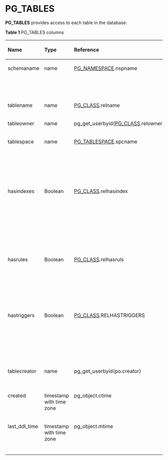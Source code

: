 # PG\_TABLES<a name="EN-US_TOPIC_0242385994"></a>

**PG\_TABLES**  provides access to each table in the database.

**Table  1**  PG\_TABLES columns

<a name="en-us_topic_0237122467_en-us_topic_0059777576_t8c0df88104d342bd8a76ed20ca67ff17"></a>
<table><thead align="left"><tr id="en-us_topic_0237122467_en-us_topic_0059777576_r9031a74f568949f8b75d9a3b1e11c632"><th class="cellrowborder" valign="top" width="19.24%" id="mcps1.2.5.1.1"><p id="en-us_topic_0237122467_en-us_topic_0059777576_a1bcf7f2d0b334b819ab657926267d8af"><a name="en-us_topic_0237122467_en-us_topic_0059777576_a1bcf7f2d0b334b819ab657926267d8af"></a><a name="en-us_topic_0237122467_en-us_topic_0059777576_a1bcf7f2d0b334b819ab657926267d8af"></a>Name</p>
</th>
<th class="cellrowborder" valign="top" width="12.34%" id="mcps1.2.5.1.2"><p id="en-us_topic_0237122467_en-us_topic_0059777576_a6759115dc6844fd1be44732bfdc31708"><a name="en-us_topic_0237122467_en-us_topic_0059777576_a6759115dc6844fd1be44732bfdc31708"></a><a name="en-us_topic_0237122467_en-us_topic_0059777576_a6759115dc6844fd1be44732bfdc31708"></a>Type</p>
</th>
<th class="cellrowborder" valign="top" width="32.11%" id="mcps1.2.5.1.3"><p id="en-us_topic_0237122467_en-us_topic_0059777576_a97a88874e0184f0db8cd2dba5a09c5cd"><a name="en-us_topic_0237122467_en-us_topic_0059777576_a97a88874e0184f0db8cd2dba5a09c5cd"></a><a name="en-us_topic_0237122467_en-us_topic_0059777576_a97a88874e0184f0db8cd2dba5a09c5cd"></a>Reference</p>
</th>
<th class="cellrowborder" valign="top" width="36.309999999999995%" id="mcps1.2.5.1.4"><p id="en-us_topic_0237122467_en-us_topic_0059777576_a014e3ca2cfaa49f9bc8f13383300cd39"><a name="en-us_topic_0237122467_en-us_topic_0059777576_a014e3ca2cfaa49f9bc8f13383300cd39"></a><a name="en-us_topic_0237122467_en-us_topic_0059777576_a014e3ca2cfaa49f9bc8f13383300cd39"></a>Description</p>
</th>
</tr>
</thead>
<tbody><tr id="en-us_topic_0237122467_en-us_topic_0059777576_r67d2f34990334fb5a32f24bee7ceaf8f"><td class="cellrowborder" valign="top" width="19.24%" headers="mcps1.2.5.1.1 "><p id="en-us_topic_0237122467_en-us_topic_0059777576_ad1175698bff640d9965f6f46f279864b"><a name="en-us_topic_0237122467_en-us_topic_0059777576_ad1175698bff640d9965f6f46f279864b"></a><a name="en-us_topic_0237122467_en-us_topic_0059777576_ad1175698bff640d9965f6f46f279864b"></a>schemaname</p>
</td>
<td class="cellrowborder" valign="top" width="12.34%" headers="mcps1.2.5.1.2 "><p id="en-us_topic_0237122467_en-us_topic_0059777576_a32375828299b40f786eb0bab88ccc898"><a name="en-us_topic_0237122467_en-us_topic_0059777576_a32375828299b40f786eb0bab88ccc898"></a><a name="en-us_topic_0237122467_en-us_topic_0059777576_a32375828299b40f786eb0bab88ccc898"></a>name</p>
</td>
<td class="cellrowborder" valign="top" width="32.11%" headers="mcps1.2.5.1.3 "><p id="en-us_topic_0237122467_en-us_topic_0059777576_a37b2fd2860594e1d8434840a9d680e5b"><a name="en-us_topic_0237122467_en-us_topic_0059777576_a37b2fd2860594e1d8434840a9d680e5b"></a><a name="en-us_topic_0237122467_en-us_topic_0059777576_a37b2fd2860594e1d8434840a9d680e5b"></a><a href="en-us_topic_0242385828.md">PG_NAMESPACE</a>.nspname</p>
</td>
<td class="cellrowborder" valign="top" width="36.309999999999995%" headers="mcps1.2.5.1.4 "><p id="en-us_topic_0237122467_en-us_topic_0059777576_a0dbcafed47aa407386280f5bfe3e7035"><a name="en-us_topic_0237122467_en-us_topic_0059777576_a0dbcafed47aa407386280f5bfe3e7035"></a><a name="en-us_topic_0237122467_en-us_topic_0059777576_a0dbcafed47aa407386280f5bfe3e7035"></a>Name of the schema that contains a table</p>
</td>
</tr>
<tr id="en-us_topic_0237122467_en-us_topic_0059777576_r29bd84497d3f4cf19b0df155933ed15b"><td class="cellrowborder" valign="top" width="19.24%" headers="mcps1.2.5.1.1 "><p id="en-us_topic_0237122467_en-us_topic_0059777576_af2ac21f96b064a0db639298e43cfb513"><a name="en-us_topic_0237122467_en-us_topic_0059777576_af2ac21f96b064a0db639298e43cfb513"></a><a name="en-us_topic_0237122467_en-us_topic_0059777576_af2ac21f96b064a0db639298e43cfb513"></a>tablename</p>
</td>
<td class="cellrowborder" valign="top" width="12.34%" headers="mcps1.2.5.1.2 "><p id="en-us_topic_0237122467_en-us_topic_0059777576_a0627d7af09144e3c8a7673e7fa70569c"><a name="en-us_topic_0237122467_en-us_topic_0059777576_a0627d7af09144e3c8a7673e7fa70569c"></a><a name="en-us_topic_0237122467_en-us_topic_0059777576_a0627d7af09144e3c8a7673e7fa70569c"></a>name</p>
</td>
<td class="cellrowborder" valign="top" width="32.11%" headers="mcps1.2.5.1.3 "><p id="en-us_topic_0237122467_en-us_topic_0059777576_a6032b4be34f74893b2cee3b23874ec57"><a name="en-us_topic_0237122467_en-us_topic_0059777576_a6032b4be34f74893b2cee3b23874ec57"></a><a name="en-us_topic_0237122467_en-us_topic_0059777576_a6032b4be34f74893b2cee3b23874ec57"></a><a href="pg_class.md">PG_CLASS</a>.relname</p>
</td>
<td class="cellrowborder" valign="top" width="36.309999999999995%" headers="mcps1.2.5.1.4 "><p id="en-us_topic_0237122467_en-us_topic_0059777576_ab2ceeda6d7734643bb49e8f10a3ca4c6"><a name="en-us_topic_0237122467_en-us_topic_0059777576_ab2ceeda6d7734643bb49e8f10a3ca4c6"></a><a name="en-us_topic_0237122467_en-us_topic_0059777576_ab2ceeda6d7734643bb49e8f10a3ca4c6"></a>Table name</p>
</td>
</tr>
<tr id="en-us_topic_0237122467_en-us_topic_0059777576_r9fbb7d1a9505435586e5bf94c838a867"><td class="cellrowborder" valign="top" width="19.24%" headers="mcps1.2.5.1.1 "><p id="en-us_topic_0237122467_en-us_topic_0059777576_abc06bdf089254fda9f5eab7b7dcf402d"><a name="en-us_topic_0237122467_en-us_topic_0059777576_abc06bdf089254fda9f5eab7b7dcf402d"></a><a name="en-us_topic_0237122467_en-us_topic_0059777576_abc06bdf089254fda9f5eab7b7dcf402d"></a>tableowner</p>
</td>
<td class="cellrowborder" valign="top" width="12.34%" headers="mcps1.2.5.1.2 "><p id="en-us_topic_0237122467_en-us_topic_0059777576_a7fb18776b3d94ed88b2458ecec434b1f"><a name="en-us_topic_0237122467_en-us_topic_0059777576_a7fb18776b3d94ed88b2458ecec434b1f"></a><a name="en-us_topic_0237122467_en-us_topic_0059777576_a7fb18776b3d94ed88b2458ecec434b1f"></a>name</p>
</td>
<td class="cellrowborder" valign="top" width="32.11%" headers="mcps1.2.5.1.3 "><p id="en-us_topic_0237122467_en-us_topic_0059777576_add6f676e48bb4612b0f6033d0fdabdfe"><a name="en-us_topic_0237122467_en-us_topic_0059777576_add6f676e48bb4612b0f6033d0fdabdfe"></a><a name="en-us_topic_0237122467_en-us_topic_0059777576_add6f676e48bb4612b0f6033d0fdabdfe"></a>pg_get_userbyid(<a href="pg_class.md">PG_CLASS</a>.relowner)</p>
</td>
<td class="cellrowborder" valign="top" width="36.309999999999995%" headers="mcps1.2.5.1.4 "><p id="en-us_topic_0237122467_en-us_topic_0059777576_a9be9a65a919443aa996e6adcbbd732a9"><a name="en-us_topic_0237122467_en-us_topic_0059777576_a9be9a65a919443aa996e6adcbbd732a9"></a><a name="en-us_topic_0237122467_en-us_topic_0059777576_a9be9a65a919443aa996e6adcbbd732a9"></a>Table owner</p>
</td>
</tr>
<tr id="en-us_topic_0237122467_en-us_topic_0059777576_r819a784127e044bebdf21bc859e6cc72"><td class="cellrowborder" valign="top" width="19.24%" headers="mcps1.2.5.1.1 "><p id="en-us_topic_0237122467_en-us_topic_0059777576_ad3ceffde17204e0f8b43b64692fc4941"><a name="en-us_topic_0237122467_en-us_topic_0059777576_ad3ceffde17204e0f8b43b64692fc4941"></a><a name="en-us_topic_0237122467_en-us_topic_0059777576_ad3ceffde17204e0f8b43b64692fc4941"></a>tablespace</p>
</td>
<td class="cellrowborder" valign="top" width="12.34%" headers="mcps1.2.5.1.2 "><p id="en-us_topic_0237122467_en-us_topic_0059777576_a535409ffea6b4a38a75fc7881660b70e"><a name="en-us_topic_0237122467_en-us_topic_0059777576_a535409ffea6b4a38a75fc7881660b70e"></a><a name="en-us_topic_0237122467_en-us_topic_0059777576_a535409ffea6b4a38a75fc7881660b70e"></a>name</p>
</td>
<td class="cellrowborder" valign="top" width="32.11%" headers="mcps1.2.5.1.3 "><p id="en-us_topic_0237122467_en-us_topic_0059777576_aeb54109ff23542e3842a88abb88dc69f"><a name="en-us_topic_0237122467_en-us_topic_0059777576_aeb54109ff23542e3842a88abb88dc69f"></a><a name="en-us_topic_0237122467_en-us_topic_0059777576_aeb54109ff23542e3842a88abb88dc69f"></a><a href="en-us_topic_0242385848.md">PG_TABLESPACE</a>.spcname</p>
</td>
<td class="cellrowborder" valign="top" width="36.309999999999995%" headers="mcps1.2.5.1.4 "><p id="en-us_topic_0237122467_en-us_topic_0059777576_a01cce719b07c472d83f3239bc54cb4b7"><a name="en-us_topic_0237122467_en-us_topic_0059777576_a01cce719b07c472d83f3239bc54cb4b7"></a><a name="en-us_topic_0237122467_en-us_topic_0059777576_a01cce719b07c472d83f3239bc54cb4b7"></a>Tablespace that contains the table (default value: <strong id="en-us_topic_0237122467_b1475491965414"><a name="en-us_topic_0237122467_b1475491965414"></a><a name="en-us_topic_0237122467_b1475491965414"></a>null</strong>)</p>
</td>
</tr>
<tr id="en-us_topic_0237122467_en-us_topic_0059777576_r35604eecc2cf4d16ae51583e837552f0"><td class="cellrowborder" valign="top" width="19.24%" headers="mcps1.2.5.1.1 "><p id="en-us_topic_0237122467_en-us_topic_0059777576_ad79edbd2855446dea590190e557bc07f"><a name="en-us_topic_0237122467_en-us_topic_0059777576_ad79edbd2855446dea590190e557bc07f"></a><a name="en-us_topic_0237122467_en-us_topic_0059777576_ad79edbd2855446dea590190e557bc07f"></a>hasindexes</p>
</td>
<td class="cellrowborder" valign="top" width="12.34%" headers="mcps1.2.5.1.2 "><p id="en-us_topic_0237122467_en-us_topic_0059777576_aa973f4e438d64ea3807fecb1a1d6723d"><a name="en-us_topic_0237122467_en-us_topic_0059777576_aa973f4e438d64ea3807fecb1a1d6723d"></a><a name="en-us_topic_0237122467_en-us_topic_0059777576_aa973f4e438d64ea3807fecb1a1d6723d"></a><span id="en-us_topic_0237122467_text199352537317"><a name="en-us_topic_0237122467_text199352537317"></a><a name="en-us_topic_0237122467_text199352537317"></a>Boolean</span></p>
</td>
<td class="cellrowborder" valign="top" width="32.11%" headers="mcps1.2.5.1.3 "><p id="en-us_topic_0237122467_en-us_topic_0059777576_a9c8bd160764e44799e62c61caaa641fd"><a name="en-us_topic_0237122467_en-us_topic_0059777576_a9c8bd160764e44799e62c61caaa641fd"></a><a name="en-us_topic_0237122467_en-us_topic_0059777576_a9c8bd160764e44799e62c61caaa641fd"></a><a href="pg_class.md">PG_CLASS</a>.relhasindex</p>
</td>
<td class="cellrowborder" valign="top" width="36.309999999999995%" headers="mcps1.2.5.1.4 "><p id="en-us_topic_0237122467_en-us_topic_0059777576_a51d192f4a84d4d2ba3eb3c4eb22645bc"><a name="en-us_topic_0237122467_en-us_topic_0059777576_a51d192f4a84d4d2ba3eb3c4eb22645bc"></a><a name="en-us_topic_0237122467_en-us_topic_0059777576_a51d192f4a84d4d2ba3eb3c4eb22645bc"></a>The value is <strong id="b690513454310"><a name="b690513454310"></a><a name="b690513454310"></a>true</strong> if the table has (or recently had) an index; otherwise, the value is <strong id="b8793143718439"><a name="b8793143718439"></a><a name="b8793143718439"></a>false</strong>.</p>
</td>
</tr>
<tr id="en-us_topic_0237122467_en-us_topic_0059777576_r0109ea424d004a558c9d95e2da972303"><td class="cellrowborder" valign="top" width="19.24%" headers="mcps1.2.5.1.1 "><p id="en-us_topic_0237122467_en-us_topic_0059777576_a85ff28c8392646c59611bcac60c78151"><a name="en-us_topic_0237122467_en-us_topic_0059777576_a85ff28c8392646c59611bcac60c78151"></a><a name="en-us_topic_0237122467_en-us_topic_0059777576_a85ff28c8392646c59611bcac60c78151"></a>hasrules</p>
</td>
<td class="cellrowborder" valign="top" width="12.34%" headers="mcps1.2.5.1.2 "><p id="en-us_topic_0237122467_en-us_topic_0059777576_a52a71c826d2f4816861707ec32525370"><a name="en-us_topic_0237122467_en-us_topic_0059777576_a52a71c826d2f4816861707ec32525370"></a><a name="en-us_topic_0237122467_en-us_topic_0059777576_a52a71c826d2f4816861707ec32525370"></a><span id="en-us_topic_0237122467_text24511551433"><a name="en-us_topic_0237122467_text24511551433"></a><a name="en-us_topic_0237122467_text24511551433"></a>Boolean</span></p>
</td>
<td class="cellrowborder" valign="top" width="32.11%" headers="mcps1.2.5.1.3 "><p id="en-us_topic_0237122467_en-us_topic_0059777576_aa06a632292f444e1b1780f88e4524835"><a name="en-us_topic_0237122467_en-us_topic_0059777576_aa06a632292f444e1b1780f88e4524835"></a><a name="en-us_topic_0237122467_en-us_topic_0059777576_aa06a632292f444e1b1780f88e4524835"></a><a href="pg_class.md">PG_CLASS</a>.relhasruls</p>
</td>
<td class="cellrowborder" valign="top" width="36.309999999999995%" headers="mcps1.2.5.1.4 "><p id="en-us_topic_0237122467_en-us_topic_0059777576_a743f990ff7ca4bde8aa71cb8bd4ee29b"><a name="en-us_topic_0237122467_en-us_topic_0059777576_a743f990ff7ca4bde8aa71cb8bd4ee29b"></a><a name="en-us_topic_0237122467_en-us_topic_0059777576_a743f990ff7ca4bde8aa71cb8bd4ee29b"></a>The value is <strong id="b201231357194217"><a name="b201231357194217"></a><a name="b201231357194217"></a>true</strong> if the table has rules; otherwise, the value is <strong id="b181281757114210"><a name="b181281757114210"></a><a name="b181281757114210"></a>false</strong>.</p>
</td>
</tr>
<tr id="en-us_topic_0237122467_en-us_topic_0059777576_r91fbffbc841f49718ea51aa073c15af1"><td class="cellrowborder" valign="top" width="19.24%" headers="mcps1.2.5.1.1 "><p id="en-us_topic_0237122467_en-us_topic_0059777576_a2d59ce7066b64b639aee50aae2732610"><a name="en-us_topic_0237122467_en-us_topic_0059777576_a2d59ce7066b64b639aee50aae2732610"></a><a name="en-us_topic_0237122467_en-us_topic_0059777576_a2d59ce7066b64b639aee50aae2732610"></a>hastriggers</p>
</td>
<td class="cellrowborder" valign="top" width="12.34%" headers="mcps1.2.5.1.2 "><p id="en-us_topic_0237122467_en-us_topic_0059777576_a7da65276aa724b37bf5634ca24556ca0"><a name="en-us_topic_0237122467_en-us_topic_0059777576_a7da65276aa724b37bf5634ca24556ca0"></a><a name="en-us_topic_0237122467_en-us_topic_0059777576_a7da65276aa724b37bf5634ca24556ca0"></a><span id="en-us_topic_0237122467_text1332015617318"><a name="en-us_topic_0237122467_text1332015617318"></a><a name="en-us_topic_0237122467_text1332015617318"></a>Boolean</span></p>
</td>
<td class="cellrowborder" valign="top" width="32.11%" headers="mcps1.2.5.1.3 "><p id="en-us_topic_0237122467_en-us_topic_0059777576_a7ccee0d99b614c0291855f12a116a436"><a name="en-us_topic_0237122467_en-us_topic_0059777576_a7ccee0d99b614c0291855f12a116a436"></a><a name="en-us_topic_0237122467_en-us_topic_0059777576_a7ccee0d99b614c0291855f12a116a436"></a><a href="pg_class.md">PG_CLASS</a>.RELHASTRIGGERS</p>
</td>
<td class="cellrowborder" valign="top" width="36.309999999999995%" headers="mcps1.2.5.1.4 "><p id="en-us_topic_0237122467_en-us_topic_0059777576_ae8c59b5687374d52bd5da054cee166c0"><a name="en-us_topic_0237122467_en-us_topic_0059777576_ae8c59b5687374d52bd5da054cee166c0"></a><a name="en-us_topic_0237122467_en-us_topic_0059777576_ae8c59b5687374d52bd5da054cee166c0"></a>The value is <strong id="en-us_topic_0237122467_b1422805485312"><a name="en-us_topic_0237122467_b1422805485312"></a><a name="en-us_topic_0237122467_b1422805485312"></a>TRUE</strong> if the table has triggers; otherwise, the value is <strong id="en-us_topic_0237122467_b447225217540"><a name="en-us_topic_0237122467_b447225217540"></a><a name="en-us_topic_0237122467_b447225217540"></a>FALSE</strong>.</p>
</td>
</tr>
<tr id="row574733891"><td class="cellrowborder" valign="top" width="19.24%" headers="mcps1.2.5.1.1 "><p id="p775433799"><a name="p775433799"></a><a name="p775433799"></a>tablecreator</p>
</td>
<td class="cellrowborder" valign="top" width="12.34%" headers="mcps1.2.5.1.2 "><p id="p87518332091"><a name="p87518332091"></a><a name="p87518332091"></a>name</p>
</td>
<td class="cellrowborder" valign="top" width="32.11%" headers="mcps1.2.5.1.3 "><p id="p197510333912"><a name="p197510333912"></a><a name="p197510333912"></a>pg_get_userbyid(po.creator)</p>
</td>
<td class="cellrowborder" valign="top" width="36.309999999999995%" headers="mcps1.2.5.1.4 "><p id="p147515331293"><a name="p147515331293"></a><a name="p147515331293"></a>Table creator.</p>
</td>
</tr>
<tr id="row114011362094"><td class="cellrowborder" valign="top" width="19.24%" headers="mcps1.2.5.1.1 "><p id="p34015361893"><a name="p34015361893"></a><a name="p34015361893"></a>created</p>
</td>
<td class="cellrowborder" valign="top" width="12.34%" headers="mcps1.2.5.1.2 "><p id="p1940193610910"><a name="p1940193610910"></a><a name="p1940193610910"></a>timestamp with time zone</p>
</td>
<td class="cellrowborder" valign="top" width="32.11%" headers="mcps1.2.5.1.3 "><p id="p1140233610910"><a name="p1140233610910"></a><a name="p1140233610910"></a>pg_object.ctime</p>
</td>
<td class="cellrowborder" valign="top" width="36.309999999999995%" headers="mcps1.2.5.1.4 "><p id="p1040233610912"><a name="p1040233610912"></a><a name="p1040233610912"></a>Creation time of the object</p>
</td>
</tr>
<tr id="row115031401692"><td class="cellrowborder" valign="top" width="19.24%" headers="mcps1.2.5.1.1 "><p id="p125032405912"><a name="p125032405912"></a><a name="p125032405912"></a>last_ddl_time</p>
</td>
<td class="cellrowborder" valign="top" width="12.34%" headers="mcps1.2.5.1.2 "><p id="p19503164018915"><a name="p19503164018915"></a><a name="p19503164018915"></a>timestamp with time zone</p>
</td>
<td class="cellrowborder" valign="top" width="32.11%" headers="mcps1.2.5.1.3 "><p id="p1050316402915"><a name="p1050316402915"></a><a name="p1050316402915"></a>pg_object.mtime</p>
</td>
<td class="cellrowborder" valign="top" width="36.309999999999995%" headers="mcps1.2.5.1.4 "><p id="p12503194011915"><a name="p12503194011915"></a><a name="p12503194011915"></a>Last modification time of the object</p>
</td>
</tr>
</tbody>
</table>

